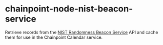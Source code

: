 # chainpoint-node-nist-beacon-service

Retrieve records from the [NIST Randomness Beacon Service](https://www.nist.gov/programs-projects/nist-randomness-beacon) API
and cache them for use in the Chainpoint Calendar service.
